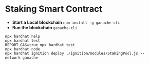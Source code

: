 # Staking Smart Contract

* **Start a Local blockchain**
```npm install -g ganache-cli ```
* **Run the blockchain**
```ganache-cli```

```shell
npx hardhat help
npx hardhat test
REPORT_GAS=true npx hardhat test
npx hardhat node
npx hardhat ignition deploy ./ignition/modules/StakingPool.js --network ganache
```
